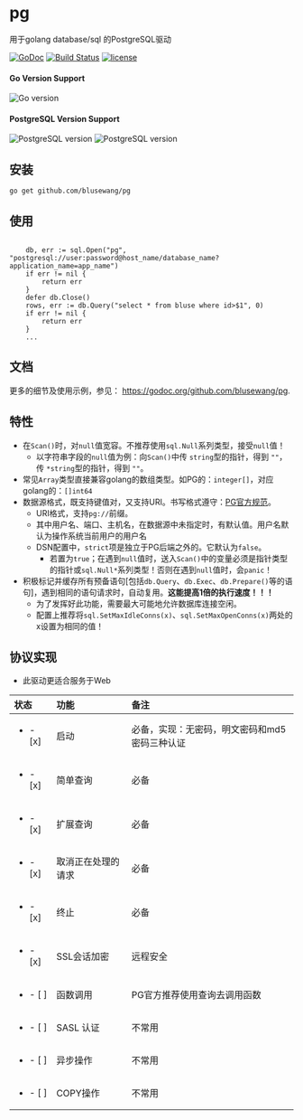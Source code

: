 # pg
用于golang database/sql 的PostgreSQL驱动

[![GoDoc](https://godoc.org/github.com/blusewang/pg?status.svg)](https://godoc.org/github.com/blusewang/pg)
[![Build Status](https://travis-ci.org/blusewang/pg.svg?branch=master)](https://travis-ci.org/blusewang/pg)
[![license](http://img.shields.io/badge/license-MIT-red.svg?style=flat)](https://github.com/blusewang/pg/blob/master/LICENSE)

#### Go Version Support
![Go version](https://img.shields.io/badge/Go-1.11-brightgreen.svg)

#### PostgreSQL Version Support
![PostgreSQL version](https://img.shields.io/badge/PostgreSQL-10.5-brightgreen.svg)
![PostgreSQL version](https://img.shields.io/badge/PostgreSQL-11.1-brightgreen.svg)


## 安装

	go get github.com/blusewang/pg

## 使用
```golang

	db, err := sql.Open("pg", "postgresql://user:password@host_name/database_name?application_name=app_name")
	if err != nil {
		return err
	}
	defer db.Close()
	rows, err := db.Query("select * from bluse where id>$1", 0)
	if err != nil {
		return err
	}
	...

```

## 文档

更多的细节及使用示例，参见： <https://godoc.org/github.com/blusewang/pg>.


## 特性

* 在`Scan()`时，对`null`值宽容。不推荐使用`sql.Null`系列类型，接受`null`值！
   * 以字符串字段的`null`值为例：向`Scan()`中传 `string`型的指针，得到 `""`，传 `*string`型的指针，得到 `""`。
* 常见`Array`类型直接兼容golang的数组类型。如PG的：`integer[]`，对应golang的：`[]int64`
* 数据源格式，既支持键值对，又支持URI。书写格式遵守：[PG官方规范](https://www.postgresql.org/docs/10/libpq-connect.html#LIBPQ-CONNSTRING)。
   * URI格式，支持`pg://`前缀。
   * 其中用户名、端口、主机名，在数据源中未指定时，有默认值。用户名默认为操作系统当前用户的用户名
   * DSN配置中，`strict`项是独立于PG后端之外的。它默认为`false`。
      * 若置为`true`；在遇到`null`值时，送入`Scan()`中的变量必须是指针类型的指针或`sql.Null*`系列类型！否则在遇到`null`值时，会`panic`！
* 积极标记并缓存所有预备语句[包括`db.Query`、`db.Exec`、`db.Prepare()`等的语句]，遇到相同的语句请求时，自动复用。**这能提高1倍的执行速度！！！**
   * 为了发挥好此功能，需要最大可能地允许数据库连接空闲。
   * 配置上推荐将`sql.SetMaxIdleConns(x)`、`sql.SetMaxOpenConns(x)`两处的x设置为相同的值！

## 协议实现
- 此驱动更适合服务于Web

| 状态   | 功能 | 备注 |
| :---- | :---- | :---- |
| <ul><li>- [x] </li></ul> | 启动 | 必备，实现：无密码，明文密码和md5密码三种认证 |
| <ul><li>- [x] </li></ul> | 简单查询 | 必备 |
| <ul><li>- [x] </li></ul> | 扩展查询 | 必备 |
| <ul><li>- [x] </li></ul> | 取消正在处理的请求 | 必备 |
| <ul><li>- [x] </li></ul> | 终止 | 必备 |
| <ul><li>- [x] </li></ul> | SSL会话加密 | 远程安全 |
| <ul><li>- [ ] </li></ul> | 函数调用 | PG官方推荐使用查询去调用函数 |
| <ul><li>- [ ] </li></ul> | SASL 认证 | 不常用 |
| <ul><li>- [ ] </li></ul> | 异步操作 | 不常用 |
| <ul><li>- [ ] </li></ul> | COPY操作 | 不常用 |
